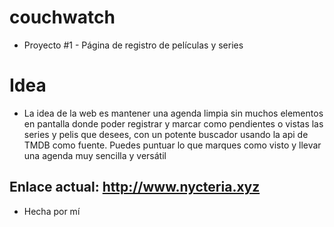 # couchwatch

* Proyecto #1 - Página de registro de películas y series

# Idea

* La idea de la web es mantener una agenda limpia sin muchos elementos en pantalla donde poder registrar y marcar como pendientes o vistas las series y pelis que desees, con un potente buscador usando la api de TMDB como fuente. Puedes puntuar lo que marques como visto y llevar una agenda muy sencilla y versátil

## Enlace actual: http://www.nycteria.xyz

* Hecha por mí

